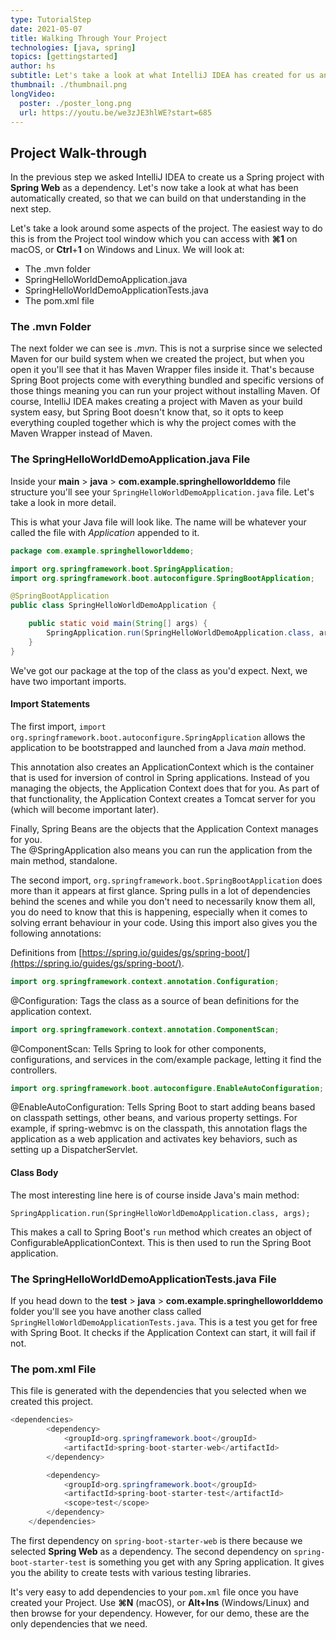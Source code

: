 ```yaml
---
type: TutorialStep
date: 2021-05-07
title: Walking Through Your Project
technologies: [java, spring]
topics: [gettingstarted]
author: hs
subtitle: Let's take a look at what IntelliJ IDEA has created for us and why.
thumbnail: ./thumbnail.png
longVideo:
  poster: ./poster_long.png
  url: https://youtu.be/we3zJE3hlWE?start=685
---
```


## Project Walk-through
In the previous step we asked IntelliJ IDEA to create us a Spring project with **Spring Web** as a dependency. Let's now take a look at what has been automatically created, so that we can build on that understanding in the next step.

Let's take a look around some aspects of the project. The easiest way to do this is from the Project tool window which you can access with **⌘1** on macOS, or **Ctrl**+**1** on Windows and Linux. We will look at:

- The .mvn folder
- SpringHelloWorldDemoApplication.java
- SpringHelloWorldDemoApplicationTests.java
- The pom.xml file

### The .mvn Folder
The next folder we can see is _.mvn_. This is not a surprise since we selected Maven for our build system when we created the project, but when you open it you'll see that it has Maven Wrapper files inside it. That's because Spring Boot projects come with everything bundled and specific versions of those things meaning you can run your project without installing Maven. Of course, IntelliJ IDEA makes creating a project with Maven as your build system easy, but Spring Boot doesn't know that, so it opts to keep everything coupled together which is why the project comes with the Maven Wrapper instead of Maven.

### The SpringHelloWorldDemoApplication.java File
Inside your **main** > **java** > **com.example.springhelloworlddemo** file structure you'll see your ```SpringHelloWorldDemoApplication.java``` file. Let's take a look in more detail.

This is what your Java file will look like. The name will be whatever your called the file with _Application_ appended to it. 

```java
package com.example.springhelloworlddemo;

import org.springframework.boot.SpringApplication;
import org.springframework.boot.autoconfigure.SpringBootApplication;

@SpringBootApplication
public class SpringHelloWorldDemoApplication {

    public static void main(String[] args) {
        SpringApplication.run(SpringHelloWorldDemoApplication.class, args);
    }
} 
```

We've got our package at the top of the class as you'd expect. Next, we have two important imports.

#### Import Statements
The first import, ```import org.springframework.boot.autoconfigure.SpringApplication``` allows the application to be bootstrapped and launched from a Java _main_ method.

This annotation also creates an ApplicationContext which is the container that is used for inversion of control in Spring applications. Instead of you managing the objects, the Application Context does that for you. As part of that functionality, the Application Context creates a Tomcat server for you (which will become important later).

Finally, Spring Beans are the objects that the Application Context manages for you.   
The @SpringApplication also means you can run the application from the main method, standalone. 

The second import, ```org.springframework.boot.SpringBootApplication``` does more than it appears at first glance. Spring pulls in a lot of dependencies behind the scenes and while you don't need to necessarily know them all, you do need to know that this is happening, especially when it comes to solving errant behaviour in your code. Using this import also gives you the following annotations:

Definitions from [https://spring.io/guides/gs/spring-boot/](https://spring.io/guides/gs/spring-boot/).

```java
import org.springframework.context.annotation.Configuration;
```

@Configuration: Tags the class as a source of bean definitions for the application context.

```java
import org.springframework.context.annotation.ComponentScan;
```

@ComponentScan: Tells Spring to look for other components, configurations, and services in the com/example package, letting it find the controllers.

```java
import org.springframework.boot.autoconfigure.EnableAutoConfiguration;
```

@EnableAutoConfiguration: Tells Spring Boot to start adding beans based on classpath settings, other beans, and various property settings. For example, if spring-webmvc is on the classpath, this annotation flags the application as a web application and activates key behaviors, such as setting up a DispatcherServlet.

#### Class Body
The most interesting line here is of course inside Java's main method:

```SpringApplication.run(SpringHelloWorldDemoApplication.class, args);```

This makes a call to Spring Boot's ```run``` method which creates an object of ConfigurableApplicationContext. This is then used to run the Spring Boot application.

### The SpringHelloWorldDemoApplicationTests.java File
If you head down to the **test** > **java** > **com.example.springhelloworlddemo** folder you'll see you have another class called ```SpringHelloWorldDemoApplicationTests.java```. This is a test you get for free with Spring Boot.  It checks if the Application Context can start, it will fail if not.

### The pom.xml File
This file is generated with the dependencies that you selected when we created this project. 

```java
<dependencies>
        <dependency>
            <groupId>org.springframework.boot</groupId>
            <artifactId>spring-boot-starter-web</artifactId>
        </dependency>

        <dependency>
            <groupId>org.springframework.boot</groupId>
            <artifactId>spring-boot-starter-test</artifactId>
            <scope>test</scope>
        </dependency>
    </dependencies>
```
The first dependency on ```spring-boot-starter-web``` is there because we selected **Spring Web** as a dependency. The second dependency on ```spring-boot-starter-test``` is something you get with any Spring application. It gives you the ability to create tests with various testing libraries.

It's very easy to add dependencies to your ```pom.xml``` file once you have created your Project. Use **⌘N** (macOS), or **Alt+Ins** (Windows/Linux) and then browse for your dependency. However, for our demo, these are the only dependencies that we need. 